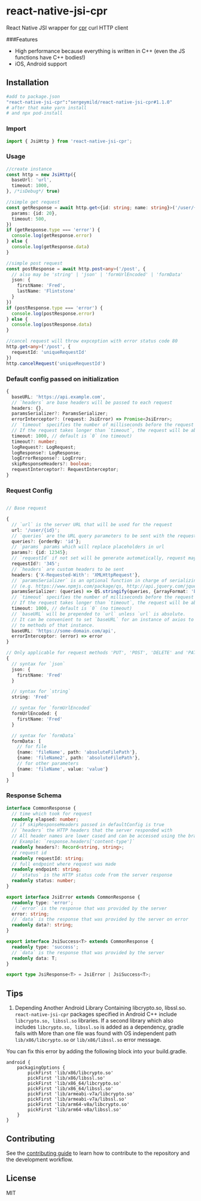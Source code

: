 # react-native-jsi-cpr

React Native JSI wrapper for [cpr](https://github.com/libcpr/cpr) curl HTTP client

###Features
- High performance because everything is written in C++ (even the JS functions have C++ bodies!)
- iOS, Android support

## Installation

```sh
#add to package.json
"react-native-jsi-cpr":"sergeymild/react-native-jsi-cpr#1.1.0"
# after that make yarn install
# and npx pod-install
```

### Import
```typescript
import { JsiHttp } from 'react-native-jsi-cpr';
```

### Usage
```typescript
//create instance
const http = new JsiHttp({
  baseUrl: 'url',
  timeout: 1000,
}, /*isDebug*/ true)

//simple get request
const getResponse = await http.get<{id: string; name: string}>('/user/{id}', {
  params: {id: 20},
  timeout: 500,
})
if (getResponse.type === 'error') {
  console.log(getResponse.error)
} else {
  console.log(getResponse.data)
}

//simple post request
const postResponse = await http.post<any>('/post', {
  // also may be 'string' | 'json' | 'formUrlEncoded' | 'formData'
  json: {
    firstName: 'Fred',
    lastName: 'Flintstone'
  }
})
if (postResponse.type === 'error') {
  console.log(postResponse.error)
} else {
  console.log(postResponse.data)
}

//cancel request will throw expception with error status code 80
http.get<any>('/post', {
  requestId: 'uniqueRequestId'
})
http.cancelRequest('uniqueRequestId')
```

### Default config passed on initialization
```typescript
{
  baseURL: 'https://api.example.com',
  // `headers` are base headers will be passed to each request
  headers: {},
  paramsSerializer?: ParamsSerializer;
  errorInterceptor?: (request: JsiError) => Promise<JsiError>;
  // `timeout` specifies the number of milliseconds before the request times out.
  // If the request takes longer than `timeout`, the request will be aborted.
  timeout: 1000, // default is `0` (no timeout)
  timeout?: number;
  logRequest?: LogRequest;
  logResponse?: LogResponse;
  logErrorResponse?: LogError;
  skipResponseHeaders?: boolean;
  requestInterceptor?: RequestInterceptor;
}
```

### Request Config
```typescript

// Base request

{
  // `url` is the server URL that will be used for the request
  url: '/user/{id}';
  // `queries` are the URL query parameters to be sent with the request
  queries?: {orderBy: 'id'};
  // `params` params which will replace placeholders in url
  params?: {id: 12345};
  // `requestId` if not set will be generate automatically, request maybe cancelled with with id
  requestId?: '345';
  // `headers` are custom headers to be sent
  headers: {'X-Requested-With': 'XMLHttpRequest'},
  // `paramsSerializer` is an optional function in charge of serializing `params`
  // (e.g. https://www.npmjs.com/package/qs, http://api.jquery.com/jquery.param/)
  paramsSerializer: (queries) => QS.stringify(queries, {arrayFormat: 'brackets'}),
  // `timeout` specifies the number of milliseconds before the request times out.
  // If the request takes longer than `timeout`, the request will be aborted.
  timeout: 1000, // default is `0` (no timeout)
  // `baseURL` will be prepended to `url` unless `url` is absolute.
  // It can be convenient to set `baseURL` for an instance of axios to pass relative URLs
  // to methods of that instance.
  baseURL: 'https://some-domain.com/api',
  errorInterceptor: (error) => error
}

// Only applicable for request methods 'PUT', 'POST', 'DELETE' and 'PATCH'
{
  // syntax for `json`
  json: {
    firstName: 'Fred'
  }

  // syntax for `string`
  string: 'Fred'

  // syntax for `formUrlEncoded`
  formUrlEncoded: {
    firstName: 'Fred'
  }

  // syntax for `formData`
  formData: [
    // for file
    {name: 'fileName', path: 'absoluteFilePath'},
    {name: 'fileName2', path: 'absoluteFilePath'},
    // for other parameters
    {name: 'fileName', value: 'value'}
  ]
}

```

### Response Schema
```typescript
interface CommonResponse {
  // time which took for request
  readonly elapsed: number;
  // if skipResponseHeaders passed in defaultConfig is true
  // `headers` the HTTP headers that the server responded with
  // All header names are lower cased and can be accessed using the bracket notation.
  // Example: `response.headers['content-type']`
  readonly headers?: Record<string, string>;
  // request id
  readonly requestId: string;
  // full endpoint where request was made
  readonly endpoint: string;
  // `status` is the HTTP status code from the server response
  readonly status: number;
}

export interface JsiError extends CommonResponse {
  readonly type: 'error';
  // `error` is the response that was provided by the server
  error: string;
  // `data` is the response that was provided by the server on error
  readonly data?: string;
}

export interface JsiSuccess<T> extends CommonResponse {
  readonly type: 'success';
  // `data` is the response that was provided by the server
  readonly data: T;
}

export type JsiResponse<T> = JsiError | JsiSuccess<T>;
```

## Tips
1. Depending Another Android Library Containing libcrypto.so, libssl.so.
`react-native-jsi-cpr` packages specified in Android C++ include `libcrypto.so, libssl.so` libraries. If a second library which also includes `libcrypto.so, libssl.so` is added as a dependency, gradle fails with More than one file was found with OS independent path `lib/x86/libcrypto.so` or `lib/x86/libssl.so` error message.

You can fix this error by adding the following block into your build.gradle.
```
android {
    packagingOptions {
        pickFirst 'lib/x86/libcrypto.so'
        pickFirst 'lib/x86/libssl.so'
        pickFirst 'lib/x86_64/libcrypto.so'
        pickFirst 'lib/x86_64/libssl.so'
        pickFirst 'lib/armeabi-v7a/libcrypto.so'
        pickFirst 'lib/armeabi-v7a/libssl.so'
        pickFirst 'lib/arm64-v8a/libcrypto.so'
        pickFirst 'lib/arm64-v8a/libssl.so'
    }
}
```

## Contributing

See the [contributing guide](CONTRIBUTING.md) to learn how to contribute to the repository and the development workflow.

## License

MIT
